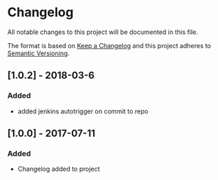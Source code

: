 # Changelog
All notable changes to this project will be documented in this file.

The format is based on [Keep a Changelog](http://keepachangelog.com/en/1.0.0/)
and this project adheres to [Semantic Versioning](http://semver.org/spec/v2.0.0.html).

## [1.0.2] - 2018-03-6
### Added
- added jenkins autotrigger on commit to repo

## [1.0.0] - 2017-07-11
### Added
- Changelog added to project